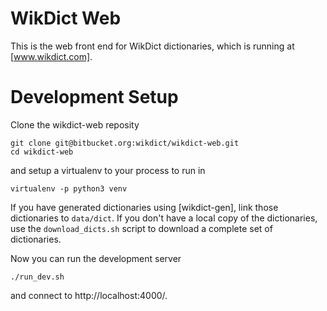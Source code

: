# WikDict Web

This is the web front end for WikDict dictionaries, which is running at [www.wikdict.com].

[www.wikdict.com]: http://www.wikdict.com

# Development Setup

Clone the wikdict-web reposity

    git clone git@bitbucket.org:wikdict/wikdict-web.git
    cd wikdict-web

and setup a virtualenv to your process to run in

    virtualenv -p python3 venv

If you have generated dictionaries using [wikdict-gen], link those dictionaries to `data/dict`. If you don't have a local copy of the dictionaries, use the `download_dicts.sh` script to download a complete set of dictionaries.

Now you can run the development server

    ./run_dev.sh

and connect to http://localhost:4000/.
